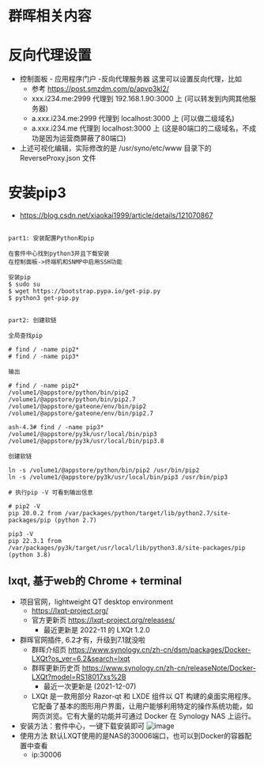 # 群晖相关内容

# 反向代理设置
- 控制面板 - 应用程序门户 -反向代理服务器 这里可以设置反向代理，比如
  - 参考 https://post.smzdm.com/p/apvp3kl2/
  - xxx.i234.me:2999 代理到 192.168.1.90:3000 上 (可以转发到内网其他服务器)
  - a.xxx.i234.me:2999 代理到 localhost:3000 上 (可以做二级域名)
  - a.xxx.i234.me 代理到 localhost:3000 上 (这是80端口的二级域名，不成功是因为运营商屏蔽了80端口)
- 上述可视化编辑，实际修改的是 /usr/syno/etc/www 目录下的 ReverseProxy.json 文件

# 安装pip3
- https://blog.csdn.net/xiaokai1999/article/details/121070867


```shell

part1: 安装配置Python和pip

在套件中心找到python3并且下载安装
在控制面板->终端机和SNMP中启用SSH功能

安装pip
$ sudo su
$ wget https://bootstrap.pypa.io/get-pip.py
$ python3 get-pip.py


part2: 创建软链

全局查找pip

# find / -name pip2*
# find / -name pip3*

输出

# find / -name pip2*
/volume1/@appstore/python/bin/pip2
/volume1/@appstore/python/bin/pip2.7
/volume1/@appstore/gateone/env/bin/pip2
/volume1/@appstore/gateone/env/bin/pip2.7

ash-4.3# find / -name pip3*
/volume1/@appstore/py3k/usr/local/bin/pip3
/volume1/@appstore/py3k/usr/local/bin/pip3.8

创建软链

ln -s /volume1/@appstore/python/bin/pip2 /usr/bin/pip2
ln -s /volume1/@appstore/py3k/usr/local/bin/pip3 /usr/bin/pip3

# 执行pip -V 可看到输出信息

# pip2 -V
pip 20.0.2 from /var/packages/python/target/lib/python2.7/site-packages/pip (python 2.7)

pip3 -V
pip 22.3.1 from /var/packages/py3k/target/usr/local/lib/python3.8/site-packages/pip (python 3.8)
```

## lxqt, 基于web的 Chrome + terminal
- 项目官网，lightweight QT desktop environment
  - https://lxqt-project.org/
  - 官方更新页 https://lxqt-project.org/releases/
    - 最近更新是 2022-11 的 LXQt 1.2.0
- 群晖官网插件, 6.2才有，升级到7.1就没啦
  - 群晖介绍页 https://www.synology.cn/zh-cn/dsm/packages/Docker-LXQt?os_ver=6.2&search=lxqt
  - 群晖更新历史页 https://www.synology.cn/zh-cn/releaseNote/Docker-LXQt?model=RS18017xs%2B
    - 最近一次更新是 (2021-12-07)
  - LXQt 是一款用部分 Razor-qt 和 LXDE 组件以 QT 构建的桌面实用程序。它配备了基本的图形用户界面，让用户能够利用特定的操作系统功能，如网页浏览。它有大量的功能并可通过 Docker 在 Synology NAS 上运行。
- 安装方法：套件中心，一键下载安装即可
![image](https://user-images.githubusercontent.com/1109198/226795469-1219fc36-e3be-490f-bd2a-0174beba94c8.png)
- 使用方法 默认LXQT使用的是NAS的30006端口，也可以到Docker的容器配置中查看
  - ip:30006


